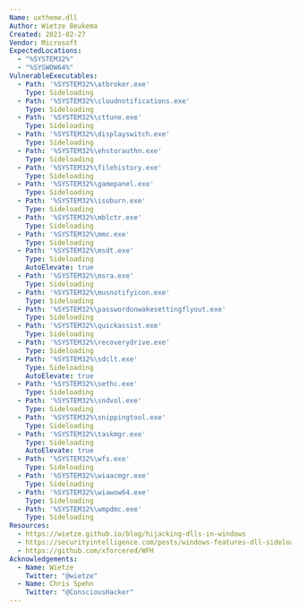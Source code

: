```yaml
---
Name: uxtheme.dll
Author: Wietze Beukema
Created: 2021-02-27
Vendor: Microsoft
ExpectedLocations:
  - "%SYSTEM32%"
  - "%SYSWOW64%"
VulnerableExecutables:
  - Path: '%SYSTEM32%\atbroker.exe'
    Type: Sideloading
  - Path: '%SYSTEM32%\cloudnotifications.exe'
    Type: Sideloading
  - Path: '%SYSTEM32%\cttune.exe'
    Type: Sideloading
  - Path: '%SYSTEM32%\displayswitch.exe'
    Type: Sideloading
  - Path: '%SYSTEM32%\ehstorauthn.exe'
    Type: Sideloading
  - Path: '%SYSTEM32%\filehistory.exe'
    Type: Sideloading
  - Path: '%SYSTEM32%\gamepanel.exe'
    Type: Sideloading
  - Path: '%SYSTEM32%\isoburn.exe'
    Type: Sideloading
  - Path: '%SYSTEM32%\mblctr.exe'
    Type: Sideloading
  - Path: '%SYSTEM32%\mmc.exe'
    Type: Sideloading
  - Path: '%SYSTEM32%\msdt.exe'
    Type: Sideloading
    AutoElevate: true
  - Path: '%SYSTEM32%\msra.exe'
    Type: Sideloading
  - Path: '%SYSTEM32%\musnotifyicon.exe'
    Type: Sideloading
  - Path: '%SYSTEM32%\passwordonwakesettingflyout.exe'
    Type: Sideloading
  - Path: '%SYSTEM32%\quickassist.exe'
    Type: Sideloading
  - Path: '%SYSTEM32%\recoverydrive.exe'
    Type: Sideloading
  - Path: '%SYSTEM32%\sdclt.exe'
    Type: Sideloading
    AutoElevate: true
  - Path: '%SYSTEM32%\sethc.exe'
    Type: Sideloading
  - Path: '%SYSTEM32%\sndvol.exe'
    Type: Sideloading
  - Path: '%SYSTEM32%\snippingtool.exe'
    Type: Sideloading
  - Path: '%SYSTEM32%\taskmgr.exe'
    Type: Sideloading
    AutoElevate: true
  - Path: '%SYSTEM32%\wfs.exe'
    Type: Sideloading
  - Path: '%SYSTEM32%\wiaacmgr.exe'
    Type: Sideloading
  - Path: '%SYSTEM32%\wiawow64.exe'
    Type: Sideloading
  - Path: '%SYSTEM32%\wmpdmc.exe'
    Type: Sideloading
Resources:
  - https://wietze.github.io/blog/hijacking-dlls-in-windows
  - https://securityintelligence.com/posts/windows-features-dll-sideloading/
  - https://github.com/xforcered/WFH
Acknowledgements:
  - Name: Wietze
    Twitter: "@wietze"
  - Name: Chris Spehn
    Twitter: "@ConsciousHacker"
---
```


